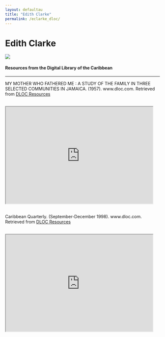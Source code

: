 ```yaml
---
layout: defaultau
title: "Edith Clarke"
permalink: /eclarke_dloc/
---
```

<!-- partial:index.partial.html -->
<div class="content">
    <h1>Edith Clarke</h1>
    <div class="quote">
        <div><img src="https://globalsocialtheory.org/wp-content/uploads/2019/07/Edith-Clarke-2.jpg.png" class="logo"></div>
    </div>
    <body>
    <h4>Resources from the Digital Library of the Caribbean</h4><hr>
    <div class="container-mt-5">
      <div class="row">
            <div class="col-md-6">
                <p>MY MOTHER WHO FATHERED ME : A STUDY OF THE FAMILY IN THREE SELECTED COMMUNITIES IN JAMAICA. (1957). www.dloc.com. Retrieved from <a href="https://www.dloc.com/AA00030283/00001/images" target="_blank">DLOC Resources</a></p><br>
                <iframe width="95%" height="315" src="https://www.dloc.com/AA00030283/00001/images"></iframe>
                <br>
                <br>
        </div>
      <div class="col-md-6">
            <p>Caribbean Quarterly. (September-December 1998). www.dloc.com. Retrieved from <a href="https://www.dloc.com/UF00099208/00063/images" target="_blank">DLOC Resources</a></p><br>
            <iframe width="95%" height="315" src="https://www.dloc.com/UF00099208/00063/images"></iframe>
            <br>
            <br>
        </div>
        </div>
    </body> 
          </div>
  <!-- partial -->
<script src='https://cdnjs.cloudflare.com/ajax/libs/jquery/3.1.1/jquery.min.js'></script><script  src="{{ site.baseurl }}/assets/js/authorscript.js"></script>
